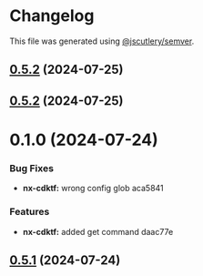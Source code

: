 # Changelog

This file was generated using [@jscutlery/semver](https://github.com/jscutlery/semver).

## [0.5.2](///compare/nx-cdktf@0.5.1...nx-cdktf@0.5.2) (2024-07-25)

## [0.5.2](///compare/nx-cdktf@0.5.1...nx-cdktf@0.5.2) (2024-07-25)

# 0.1.0 (2024-07-24)


### Bug Fixes

* **nx-cdktf:** wrong config glob aca5841


### Features

* **nx-cdktf:** added get command daac77e



## [0.5.1](///compare/nx-cdktf@0.5.0...nx-cdktf@0.5.1) (2024-07-24)
